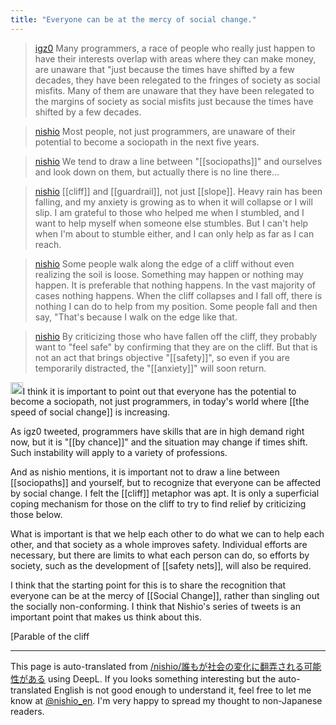 ```yaml
---
title: "Everyone can be at the mercy of social change."
---
```


> [igz0](https://twitter.com/igz0/status/1770736151092969919) Many programmers, a race of people who really just happen to have their interests overlap with areas where they can make money, are unaware that "just because the times have shifted by a few decades, they have been relegated to the fringes of society as social misfits. Many of them are unaware that they have been relegated to the margins of society as social misfits just because the times have shifted by a few decades.

> [nishio](https://twitter.com/nishio/status/1770744778063323278) Most people, not just programmers, are unaware of their potential to become a sociopath in the next five years.

> [nishio](https://twitter.com/nishio/status/1770749409132741033) We tend to draw a line between "[[sociopaths]]" and ourselves and look down on them, but actually there is no line there...

> [nishio](https://twitter.com/nishio/status/1770764355778367549) [[cliff]] and [[guardrail]], not just [[slope]]. Heavy rain has been falling, and my anxiety is growing as to when it will collapse or I will slip. I am grateful to those who helped me when I stumbled, and I want to help myself when someone else stumbles. But I can't help when I'm about to stumble either, and I can only help as far as I can reach.

> [nishio](https://twitter.com/nishio/status/1770765600559616473) Some people walk along the edge of a cliff without even realizing the soil is loose. Something may happen or nothing may happen. It is preferable that nothing happens. In the vast majority of cases nothing happens. When the cliff collapses and I fall off, there is nothing I can do to help from my position. Some people fall and then say, "That's because I walk on the edge like that.

> [nishio](https://twitter.com/nishio/status/1770766321820557700) By criticizing those who have fallen off the cliff, they probably want to "feel safe" by confirming that they are on the cliff. But that is not an act that brings objective "[[safety]]", so even if you are temporarily distracted, the "[[anxiety]]" will soon return.

<img src='https://scrapbox.io/api/pages/nishio-en/claude/icon' alt='claude.icon' height="19.5"/>I think it is important to point out that everyone has the potential to become a sociopath, not just programmers, in today's world where [[the speed of social change]] is increasing.

As igz0 tweeted, programmers have skills that are in high demand right now, but it is "[[by chance]]" and the situation may change if times shift. Such instability will apply to a variety of professions.

And as nishio mentions, it is important not to draw a line between [[sociopaths]] and yourself, but to recognize that everyone can be affected by social change. I felt the [[cliff]] metaphor was apt. It is only a superficial coping mechanism for those on the cliff to try to find relief by criticizing those below.

What is important is that we help each other to do what we can to help each other, and that society as a whole improves safety. Individual efforts are necessary, but there are limits to what each person can do, so efforts by society, such as the development of [[safety nets]], will also be required.

I think that the starting point for this is to share the recognition that everyone can be at the mercy of [[Social Change]], rather than singling out the socially non-conforming. I think that Nishio's series of tweets is an important point that makes us think about this.

[Parable of the cliff

---
This page is auto-translated from [/nishio/誰もが社会の変化に翻弄される可能性がある](https://scrapbox.io/nishio/誰もが社会の変化に翻弄される可能性がある) using DeepL. If you looks something interesting but the auto-translated English is not good enough to understand it, feel free to let me know at [@nishio_en](https://twitter.com/nishio_en). I'm very happy to spread my thought to non-Japanese readers.